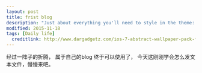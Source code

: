 ```yaml
---
layout: post
title: frist blog
description: "Just about everything you'll need to style in the theme: headings, paragraphs, blockquotes, tables, code blocks, and more."
modified: 2015-11-18
tags: [Daily life]
  creditlink: http://www.dargadgetz.com/ios-7-abstract-wallpaper-pack-for-iphone-5-and-ipod-touch-retina/
---
```

经过一阵子的折腾， 属于自己的blog 终于可以使用了， 今天这刚刚学会怎么发文本文件，慢慢来吧。
